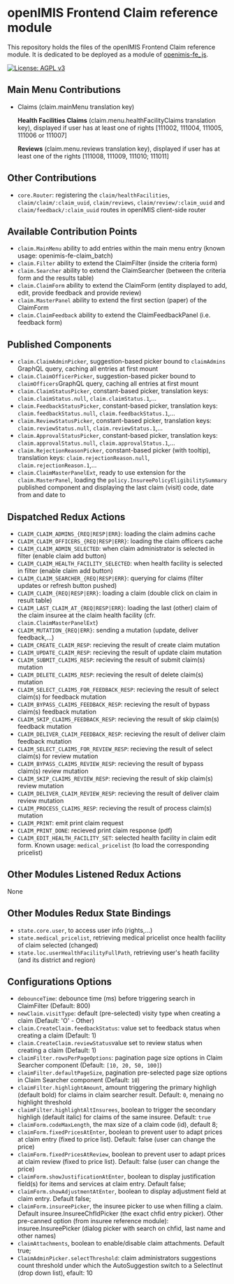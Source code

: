 # openIMIS Frontend Claim reference module
This repository holds the files of the openIMIS Frontend Claim reference module.
It is dedicated to be deployed as a module of [openimis-fe_js](https://github.com/openimis/openimis-fe_js).

[![License: AGPL v3](https://img.shields.io/badge/License-AGPL%20v3-blue.svg)](https://www.gnu.org/licenses/agpl-3.0)

## Main Menu Contributions
* Claims (claim.mainMenu translation key)

  **Health Facilities Claims** (claim.menu.healthFacilityClaims translation key), displayed if user has at least one of rights [111002, 111004, 111005, 111006 or 111007]

  **Reviews** (claim.menu.reviews translation key), displayed if user has at least one of the rights [111008, 111009, 111010; 111011]


## Other Contributions
* `core.Router`: registering the `claim/healthFacilities`, `claim/claim/:claim_uuid`, `claim/reviews`, `claim/review/:claim_uuid` and `claim/feedback/:claim_uuid` routes in openIMIS client-side router

## Available Contribution Points
* `claim.MainMenu` ability to add entries within the main menu entry (known usage: openimis-fe-claim_batch)
* `claim.Filter` ability to extend the ClaimFilter (inside the criteria form)
* `claim.Searcher` ability to extend the ClaimSearcher (between the criteria form and the results table)
* `claim.ClaimForm` ability to extend the ClaimForm (entity displayed to add, edit, provide feedback and provide review)
* `claim.MasterPanel` ability to extend the first section (paper) of the ClaimForm
* `claim.ClaimFeedback` ability to extend the ClaimFeedbackPanel (i.e. feedback form)

## Published Components
* `claim.ClaimAdminPicker`, suggestion-based picker bound to `claimAdmins` GraphQL query, caching all entries at first mount
* `claim.ClaimOfficerPicker`, suggestion-based picker bound to `claimOfficers`GraphQL query, caching all entries at first mount
* `claim.ClaimStatusPicker`, constant-based picker, translation keys: `claim.claimStatus.null`, `claim.claimStatus.1`,...
* `claim.FeedbackStatusPicker`, constant-based picker, translation keys: `claim.feedbackStatus.null`, `claim.feedbackStatus.1`,...
* `claim.ReviewStatusPicker`, constant-based picker, translation keys: `claim.reviewStatus.null`, `claim.reviewStatus.1`,...
* `claim.ApprovalStatusPicker`, constant-based picker, translation keys: `claim.approvalStatus.null`, `claim.approvalStatus.1`,...
* `claim.RejectionReasonPicker`, constant-based picker (with tooltip), translation keys: `claim.rejectionReason.null`, `claim.rejectionReason.1`,...
* `claim.ClaimMasterPanelExt`, ready to use extension for the `claim.MasterPanel`, loading the `policy.InsureePolicyEligibilitySummary` published component and displaying the last claim (visit) code, date from and date to

## Dispatched Redux Actions
* `CLAIM_CLAIM_ADMINS_{REQ|RESP|ERR}`: loading the claim admins cache
* `CLAIM_CLAIM_OFFICERS_{REQ|RESP|ERR}`: loading the claim officers cache
* `CLAIM_CLAIM_ADMIN_SELECTED`: when claim administrator is selected in filter (enable claim add button)
* `CLAIM_CLAIM_HEALTH_FACILITY_SELECTED`: when health facility is selected in filter (enable claim add button)
* `CLAIM_CLAIM_SEARCHER_{REQ|RESP|ERR}`: querying for claims (filter updates or refresh button pushed)
* `CLAIM_CLAIM_{REQ|RESP|ERR}`: loading a claim (double click on claim in result table)
* `CLAIM_LAST_CLAIM_AT_{REQ|RESP|ERR}`: loading the last (other) claim of the claim insuree at the claim health facility (cfr. `claim.ClaimMasterPanelExt`)
* `CLAIM_MUTATION_{REQ|ERR}`: sending a mutation (update, deliver feedback,...)
* `CLAIM_CREATE_CLAIM_RESP`: recieving the result of create claim mutation
* `CLAIM_UPDATE_CLAIM_RESP`: recieving the result of update claim mutation
* `CLAIM_SUBMIT_CLAIMS_RESP`: recieving the result of submit claim(s) mutation
* `CLAIM_DELETE_CLAIMS_RESP`: recieving the result of delete claim(s) mutation
* `CLAIM_SELECT_CLAIMS_FOR_FEEDBACK_RESP`: recieving the result of select claim(s) for feedback mutation
* `CLAIM_BYPASS_CLAIMS_FEEDBACK_RESP`: recieving the result of bypass claim(s) feedback mutation
* `CLAIM_SKIP_CLAIMS_FEEDBACK_RESP`: recieving the result of skip claim(s) feedback mutation
* `CLAIM_DELIVER_CLAIM_FEEDBACK_RESP`: recieving the result of deliver claim feedback mutation
* `CLAIM_SELECT_CLAIMS_FOR_REVIEW_RESP`: recieving the result of select claim(s) for review mutation
* `CLAIM_BYPASS_CLAIMS_REVIEW_RESP`: recieving the result of bypass claim(s) review mutation
* `CLAIM_SKIP_CLAIMS_REVIEW_RESP`: recieving the result of skip claim(s) review mutation
* `CLAIM_DELIVER_CLAIM_REVIEW_RESP`: recieving the result of deliver claim review mutation
* `CLAIM_PROCESS_CLAIMS_RESP`: recieving the result of process claim(s) mutation
* `CLAIM_PRINT`: emit print claim request
* `CLAIM_PRINT_DONE`: recieved print claim response (pdf)
* `CLAIM_EDIT_HEALTH_FACILITY_SET`: selected health facility in claim edit form. Known usage: `medical_pricelist` (to load the corresponding pricelist)

## Other Modules Listened Redux Actions
None

## Other Modules Redux State Bindings
* `state.core.user`, to access user info (rights,...)
* `state.medical_pricelist`, retrieving medical pricelist once health facility of claim selected (changed)
* `state.loc.userHealthFacilityFullPath`, retrieving user's heath facility (and its district and region)


## Configurations Options
* `debounceTime`: debounce time (ms) before triggering search in ClaimFilter (Default: 800)
* `newClaim.visitType`: default (pre-selected) visity type when creating a claim (Default: 'O' - Other)
* `claim.CreateClaim.feedbackStatus`: value set to feedback status when creating a claim (Default: 1)
* `claim.CreateClaim.reviewStatus`value set to review status when creating a claim (Default: 1)
* `claimFilter.rowsPerPageOptions`: pagination page size options in Claim Searcher component (Default: `[10, 20, 50, 100]`)
* `claimFilter.defaultPageSize`, pagination pre-selected page size options in Claim Searcher component (Default: `10`)
* `claimFilter.highlightAmount`, amount triggering the primary highligh (default bold) for claims in claim searcher result. Default: `0`, menaing no highlight threshold
* `claimFilter.highlightAltInsurees`, boolean to trigger the secondary highligh (default italic) for claims of the same insuree. Default: `true`
* `claimForm.codeMaxLength`, the max size of a claim code (id), default 8;
* `claimForm.fixedPricesAtEnter`, boolean to prevent user to adapt prices at claim entry (fixed to price list). Default: false (user can change the price)
* `claimForm.fixedPricesAtReview`, boolean to prevent user to adapt prices at claim review (fixed to price list). Default: false (user can change the price)
* `claimForm.showJustificationAtEnter`, boolean to display justification field(s) for items and services at claim entry. Default false;
* `claimForm.showAdjustmentAtEnter`, boolean to display adjustment field at claim entry. Default false;
* `claimForm.insureePicker`, the insuree picker to use when filling a claim. Default insuree.InsureeChfIdPicker (the exact chfid entry picker). Other pre-canned option (from insuree reference module): insuree.InsureePicker (dialog picker with search on chfid, last name and other names)
* `claimAttachments`, boolean to enable/disable claim attachments. Default true;
* `ClaimAdminPicker.selectThreshold`: claim administrators suggestions count threshold under which the AutoSuggestion switch to a SelectInut (drop down list), efault: 10